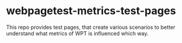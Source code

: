 # webpagetest-metrics-test-pages
This repo provides test pages, that create various scenarios to better understand what metrics of WPT is influenced which way.
